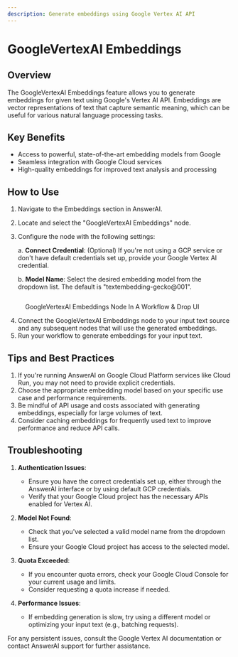 ```yaml
---
description: Generate embeddings using Google Vertex AI API
---
```


# GoogleVertexAI Embeddings

## Overview

The GoogleVertexAI Embeddings feature allows you to generate embeddings for given text using Google's Vertex AI API. Embeddings are vector representations of text that capture semantic meaning, which can be useful for various natural language processing tasks.

## Key Benefits

-   Access to powerful, state-of-the-art embedding models from Google
-   Seamless integration with Google Cloud services
-   High-quality embeddings for improved text analysis and processing

## How to Use

1. Navigate to the Embeddings section in AnswerAI.
2. Locate and select the "GoogleVertexAI Embeddings" node.
3. Configure the node with the following settings:

    a. **Connect Credential**: (Optional) If you're not using a GCP service or don't have default credentials set up, provide your Google Vertex AI credential.

    b. **Model Name**: Select the desired embedding model from the dropdown list. The default is "textembedding-gecko@001".

<!-- TODO: Add a screenshot of the GoogleVertexAI Embeddings node configuration panel -->
<figure><img src="/.gitbook/assets/screenshots/googlevertexembeddingsnode.png" alt="" /><figcaption><p> GoogleVertexAI Embeddings Node In A Workflow  &#x26; Drop UI</p></figcaption></figure>

4. Connect the GoogleVertexAI Embeddings node to your input text source and any subsequent nodes that will use the generated embeddings.
5. Run your workflow to generate embeddings for your input text.

## Tips and Best Practices

1. If you're running AnswerAI on Google Cloud Platform services like Cloud Run, you may not need to provide explicit credentials.
2. Choose the appropriate embedding model based on your specific use case and performance requirements.
3. Be mindful of API usage and costs associated with generating embeddings, especially for large volumes of text.
4. Consider caching embeddings for frequently used text to improve performance and reduce API calls.

## Troubleshooting

1. **Authentication Issues**:

    - Ensure you have the correct credentials set up, either through the AnswerAI interface or by using default GCP credentials.
    - Verify that your Google Cloud project has the necessary APIs enabled for Vertex AI.

2. **Model Not Found**:

    - Check that you've selected a valid model name from the dropdown list.
    - Ensure your Google Cloud project has access to the selected model.

3. **Quota Exceeded**:

    - If you encounter quota errors, check your Google Cloud Console for your current usage and limits.
    - Consider requesting a quota increase if needed.

4. **Performance Issues**:
    - If embedding generation is slow, try using a different model or optimizing your input text (e.g., batching requests).

For any persistent issues, consult the Google Vertex AI documentation or contact AnswerAI support for further assistance.
